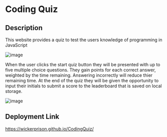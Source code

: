 # Coding Quiz

## Description
This website provides a quiz to test the users knowledge of programming in JavaScript

![image](https://github.com/WickerPrison/CodingQuiz/assets/92000023/c1857fad-1912-4739-9224-cf24a99ed026)

When the user clicks the start quiz button they will be presented with up to five multiple choice questions. They gain points for each correct answer, weighted by the time remaining. Answering incorrectly will reduce thier remaining time.
At the end of the quiz they will be given the opportunity to input their initials to submit a score to the leaderboard that is saved on local storage.

![image](https://github.com/WickerPrison/CodingQuiz/assets/92000023/9529c2d0-3257-4298-9e97-856bbe59b83b)

## Deployment Link
https://wickerprison.github.io/CodingQuiz/
